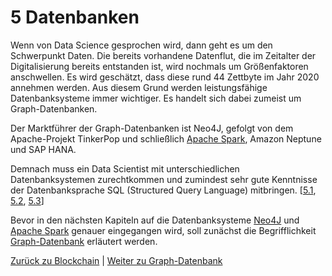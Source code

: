 # 5 Datenbanken

Wenn von Data Science gesprochen wird, dann geht es um den Schwerpunkt Daten. Die bereits vorhandene Datenflut, die im Zeitalter der Digitalisierung bereits entstanden ist, wird nochmals um Größenfaktoren anschwellen. Es wird geschätzt, dass diese rund 44 Zettbyte im Jahr 2020 annehmen werden. Aus diesem Grund werden leistungsfähige Datenbanksysteme immer wichtiger. Es handelt sich dabei zumeist um Graph-Datenbanken.

Der Marktführer der Graph-Datenbanken ist Neo4J, gefolgt von dem Apache-Projekt TinkerPop und schließlich [Apache Spark](../Spark/5_2_1_Entstehung.md), Amazon Neptune und SAP HANA.

Demnach muss ein Data Scientist mit unterschiedlichen Datenbanksystemen zurechtkommen und zumindest sehr gute Kenntnisse der Datenbanksprache SQL (Structured Query Language) mitbringen. [[5.1](https://www.cio.de/a/was-ein-data-scientist-wirklich-koennen-muss,3577657), [5.2](https://www.bigdata-insider.de/big-data-datenbanken-a-718773/), [5.3](https://www.bigdata-insider.de/graph-datenbanken-a-887332/)]

Bevor in den nächsten Kapiteln auf die Datenbanksysteme [Neo4J](./Neo4J.md) und [Apache Spark](../Spark/5_2_1_Entstehung.md) genauer eingegangen wird, soll zunächst die Begrifflichkeit [Graph-Datenbank](./Graphdatabase.md) erläutert werden.

[Zurück zu Blockchain](./../Technologien/Blockchain.md) | [Weiter zu Graph-Datenbank](./Graphdatabase.md)
